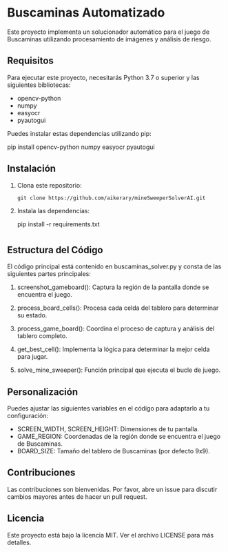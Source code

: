 # Buscaminas Automatizado

Este proyecto implementa un solucionador automático para el juego de Buscaminas utilizando procesamiento de imágenes y análisis de riesgo.

## Requisitos

Para ejecutar este proyecto, necesitarás Python 3.7 o superior y las siguientes bibliotecas:

- opencv-python
- numpy
- easyocr
- pyautogui

Puedes instalar estas dependencias utilizando pip:

pip install opencv-python numpy easyocr pyautogui

## Instalación

1. Clona este repositorio:
   
   `git clone https://github.com/aikerary/mineSweeperSolverAI.git`

2. Instala las dependencias:
   
   pip install -r requirements.txt

# 

## Estructura del Código

El código principal está contenido en buscaminas_solver.py y consta de las siguientes partes principales:

1. screenshot_gameboard(): Captura la región de la pantalla donde se encuentra el juego.

2. process_board_cells(): Procesa cada celda del tablero para determinar su estado.

3. process_game_board(): Coordina el proceso de captura y análisis del tablero completo.

4. get_best_cell(): Implementa la lógica para determinar la mejor celda para jugar.

5. solve_mine_sweeper(): Función principal que ejecuta el bucle de juego.

## Personalización

Puedes ajustar las siguientes variables en el código para adaptarlo a tu configuración:

- SCREEN_WIDTH, SCREEN_HEIGHT: Dimensiones de tu pantalla.
- GAME_REGION: Coordenadas de la región donde se encuentra el juego de Buscaminas.
- BOARD_SIZE: Tamaño del tablero de Buscaminas (por defecto 9x9).

## Contribuciones

Las contribuciones son bienvenidas. Por favor, abre un issue para discutir cambios mayores antes de hacer un pull request.

## Licencia

Este proyecto está bajo la licencia MIT. Ver el archivo LICENSE para más detalles.
